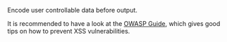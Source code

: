 Encode user controllable data before output.

It is recommended to have a look at the [OWASP Guide](https://cheatsheetseries.owasp.org/cheatsheets/Cross_Site_Scripting_Prevention_Cheat_Sheet.html), which gives good tips on how to prevent XSS vulnerabilities.